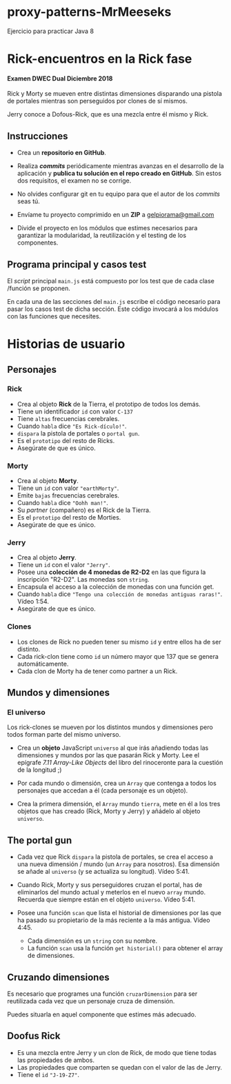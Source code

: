 # proxy-patterns-MrMeeseks
Ejercicio para practicar Java 8

Rick-encuentros en la Rick fase
===============================
#### Examen DWEC Dual Diciembre 2018

Rick y Morty se mueven entre distintas dimensiones disparando una pistola de portales mientras son perseguidos por clones de sí mismos.

Jerry conoce a Dofous-Rick, que es una mezcla entre él mismo y Rick.


## Instrucciones

- Crea un **repositorio en GitHub**.

- Realiza **_commits_** periódicamente mientras avanzas en el desarrollo de la aplicación y **publica tu solución en el repo creado en GitHub**. Sin estos dos requisitos, el examen no se corrige.

- No olvides configurar git en tu equipo para que el autor de los _commits_ seas tú.

- Envíame tu proyecto comprimido en un **ZIP** a gelpiorama@gmail.com

- Divide el proyecto en los módulos que estimes necesarios para garantizar la modularidad, la reutilización y el testing de los componentes.

## Programa principal y casos test

El _script_ principal `main.js` está compuesto por los test que de cada clase /función se proponen.

En cada una de las secciones del `main.js` escribe el código necesario para pasar los casos test de dicha sección. Este código invocará a los módulos con las funciones que necesites.


# Historias de usuario


## Personajes

### Rick

- Crea al objeto **Rick** de la Tierra, el prototipo de todos los demás. 
- Tiene un identificador `id` con valor `C-137` 
- Tiene `altas` frecuencias cerebrales. 
- Cuando `habla` dice `"Es Rick-dículo!"`.
- `dispara` la pistola de portales o `portal gun`.
- Es el `prototipo` del resto de Ricks.
- Asegúrate de que es único.

### Morty

- Crea al objeto **Morty**. 
- Tiene un `id` con valor `"earthMorty"`. 
- Emite `bajas` frecuencias cerebrales.
- Cuando `habla` dice `"Oohh man!"`.
- Su _partner_ (compañero) es el Rick de la Tierra. 
- Es el `prototipo` del resto de Morties.
- Asegúrate de que es único.


### Jerry

- Crea al objeto **Jerry**. 
- Tiene un `id` con el valor `"Jerry"`. 
- Posee una **colección de 4 monedas de R2-D2** en las que figura la inscripción "R2-D2". Las monedas son `string`.
- Encapsula el acceso a la colección de monedas con una función get.
- Cuando `habla` dice `"Tengo una colección de monedas antiguas raras!"`. Vídeo 1:54.
- Asegúrate de que es único.


### Clones

- Los clones de Rick no pueden tener su mismo `id` y entre ellos ha de ser distinto.
- Cada rick-clon tiene como `id` un número mayor que 137 que se genera automáticamente.
- Cada clon de Morty ha de tener como partner a un Rick.


## Mundos y dimensiones


### El universo

Los rick-clones se mueven por los distintos mundos y dimensiones pero todos forman parte del mismo universo.

- Crea un **objeto** JavaScript `universo` al que irás añadiendo todas las dimensiones y mundos por las que pasarán Rick y Morty. Lee el epígrafe _7.11 Array-Like Objects_ del libro del rinoceronte para la cuestión de la longitud ;)  

- Por cada mundo o dimensión, crea un `Array` que contenga a todos los personajes que accedan a él (cada personaje es un objeto).

- Crea la primera dimensión, el `Array` mundo `tierra`, mete en él a los tres objetos que has creado (Rick, Morty y Jerry) y añádelo al objeto `universo`.


## The portal gun

- Cada vez que Rick `dispara` la pistola de portales, se crea el acceso a una nueva dimensión / mundo (un `Array` para nosotros). Esa dimensión se añade al `universo` (y se actualiza su longitud). Vídeo 5:41.

- Cuando Rick, Morty y sus perseguidores cruzan el portal, has de eliminarlos del mundo actual y meterlos en el nuevo `array` mundo. Recuerda que siempre están en el objeto `universo`. Vídeo 5:41.

- Posee una función `scan` que lista el historial de dimensiones por las que ha pasado su propietario de la más reciente a la más antigua. Vídeo 4:45.
  + Cada dimensión es un `string` con su nombre.
  + La función `scan` usa la función `get historial()` para obtener el array de dimensiones.  


## Cruzando dimensiones

Es necesario que programes una función `cruzarDimension` para ser reutilizada cada vez que un personaje cruza de dimensión.

Puedes situarla en aquel componente que estimes más adecuado.

## Doofus Rick
 
- Es una mezcla entre Jerry y un clon de Rick, de modo que tiene todas las propiedades
de ambos.
- Las propiedades que comparten se quedan con el valor de las de Jerry.
- Tiene el `id` `"J-19-Z7"`.
